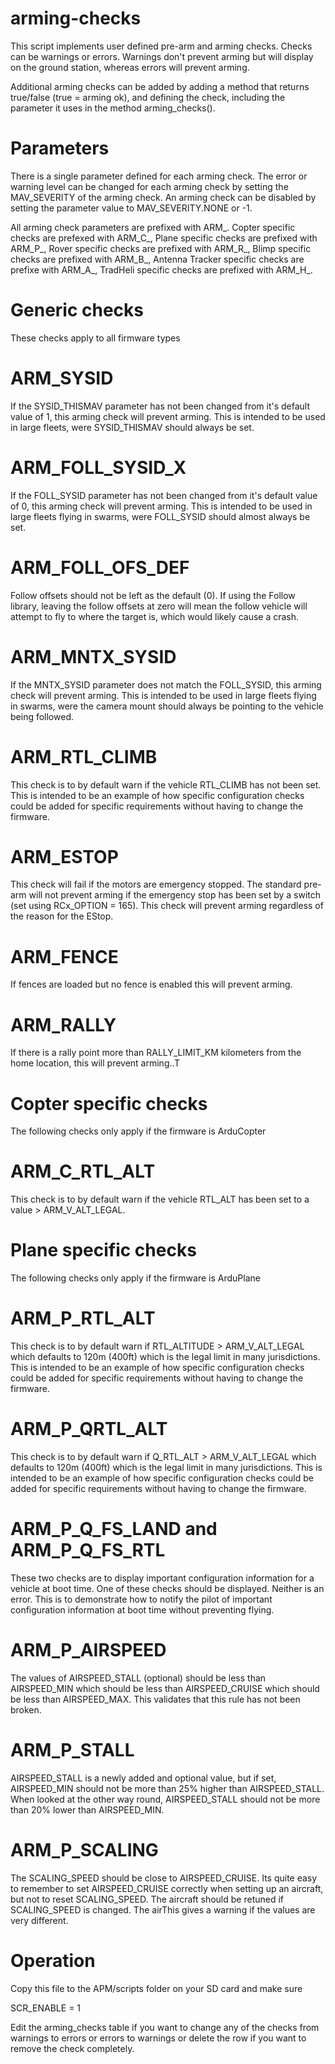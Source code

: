 # arming-checks

This script implements user defined pre-arm and arming checks. Checks
can be warnings or errors. Warnings don't prevent arming but will display
on the ground station, whereas errors will prevent arming.

Additional arming checks can be added by adding a method that returns true/false (true = arming ok), and defining the check, including the parameter it uses in the method arming_checks().

# Parameters

There is a single parameter defined for each arming check. The error or warning level can be changed for each arming check by setting the MAV_SEVERITY of the arming check. An arming check can be disabled by setting the parameter value to MAV_SEVERITY.NONE or -1.

All arming check parameters are prefixed with ARM_. Copter specific checks are prefexed with ARM_C_, Plane specific checks are prefixed with ARM_P_, Rover specific checks are prefixed with ARM_R_, Blimp specific checks are prefixed with ARM_B_, Antenna Tracker specific checks are prefixe with ARM_A_, TradHeli specific checks are prefixed with ARM_H_.

# Generic checks

These checks apply to all firmware types

# ARM_SYSID

If the SYSID_THISMAV parameter has not been changed from it's default value of 1, this arming check will prevent arming. This is intended to be used in large fleets, were SYSID_THISMAV should always be set. 

# ARM_FOLL_SYSID_X

If the FOLL_SYSID parameter has not been changed from it's default value of 0, this arming check will prevent arming. This is intended to be used in large fleets flying in swarms, were FOLL_SYSID should almost always be set. 
# ARM_FOLL_OFS_DEF

Follow offsets should not be left as the default (0). If using the Follow library, leaving the follow offsets at zero will 
mean the follow vehicle will attempt to fly to where the target is, which would likely cause a crash. 

# ARM_MNTX_SYSID

If the MNTX_SYSID parameter does not match the FOLL_SYSID, this arming check will prevent arming. This is intended to be used in large fleets flying in swarms, were the camera mount should always be pointing to the vehicle being followed. 


# ARM_RTL_CLIMB

This check is to by default warn if the vehicle RTL_CLIMB has not been set. This is intended to be an example of how specific configuration checks could be added for specific requirements without having to change the firmware. 

# ARM_ESTOP

This check will fail if the motors are emergency stopped. The standard pre-arm will not prevent arming if the emergency stop
has been set by a switch (set using RCx_OPTION = 165). This check will prevent arming regardless of the reason for the EStop. 

# ARM_FENCE

If fences are loaded but no fence is enabled this will prevent arming. 

# ARM_RALLY

If there is a rally point more than RALLY_LIMIT_KM kilometers from the home location, this will prevent arming..T

# Copter specific checks

The following checks only apply if the firmware is ArduCopter

# ARM_C_RTL_ALT

This check is to by default warn if the vehicle RTL_ALT has been set to a value > ARM_V_ALT_LEGAL. 

# Plane specific checks

The following checks only apply if the firmware is ArduPlane

# ARM_P_RTL_ALT

This check is to by default warn if RTL_ALTITUDE > ARM_V_ALT_LEGAL which defaults to 120m (400ft) which is the legal limit in many jurisdictions. This is intended to be an example of how specific configuration checks could be added for specific requirements without having to change the firmware.

# ARM_P_QRTL_ALT

This check is to by default warn if Q_RTL_ALT > ARM_V_ALT_LEGAL which defaults to 120m (400ft) which is the legal limit in many jurisdictions. This is intended to be an example of how specific configuration checks could be added for specific requirements without having to change the firmware.

# ARM_P_Q_FS_LAND and ARM_P_Q_FS_RTL

These two checks are to display important configuration information for a vehicle at boot time. One of these checks should be displayed. Neither is an error. This is to demonstrate how to notify the pilot of important configuration information at boot time without preventing flying.

# ARM_P_AIRSPEED

The values of AIRSPEED_STALL (optional) should be less than AIRSPEED_MIN which should be less than AIRSPEED_CRUISE
which should be less than AIRSPEED_MAX. This validates that this rule has not been broken.

# ARM_P_STALL

AIRSPEED_STALL is a newly added and optional value, but if set, AIRSPEED_MIN should not be more than 25% higher 
than AIRSPEED_STALL. When looked at the other way round, AIRSPEED_STALL should not be more than 20% lower than
AIRSPEED_MIN. 

# ARM_P_SCALING

The SCALING_SPEED should be close to AIRSPEED_CRUISE. Its quite easy to remember to set AIRSPEED_CRUISE correctly
when setting up an aircraft, but not to reset SCALING_SPEED. The aircraft should be retuned if SCALING_SPEED is changed. The airThis gives a warning if the values are very different.

# Operation

Copy this file to the APM/scripts folder on your SD card and make sure 

SCR_ENABLE = 1

Edit the arming_checks table if you want to change any of the checks from warnings to errors or errors to warnings or delete the row if you want to remove the check completely.
